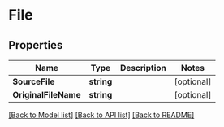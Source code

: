 # File

## Properties
Name | Type | Description | Notes
------------ | ------------- | ------------- | -------------
**SourceFile** | **string** |  | [optional] 
**OriginalFileName** | **string** |  | [optional] 

[[Back to Model list]](../README.md#documentation-for-models) [[Back to API list]](../README.md#documentation-for-api-endpoints) [[Back to README]](../README.md)


